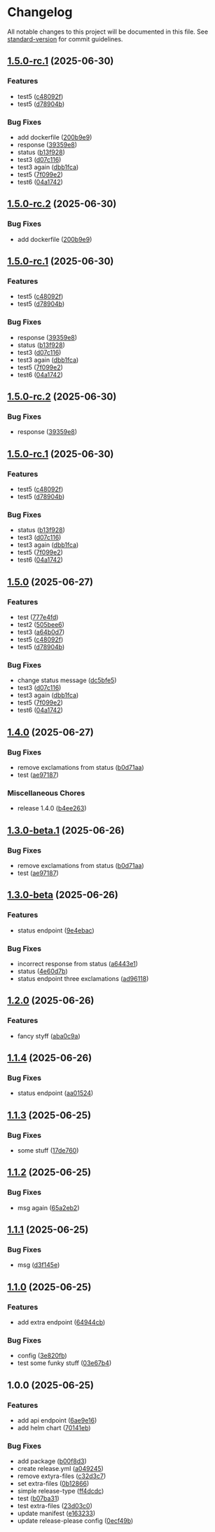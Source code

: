 # Changelog

All notable changes to this project will be documented in this file. See [standard-version](https://github.com/conventional-changelog/standard-version) for commit guidelines.

## [1.5.0-rc.1](https://github.com/nilsgstrabo/learnrelease/compare/v1.5.0-rc.0...v1.5.0-rc.1) (2025-06-30)


### Features

* test5 ([c48092f](https://github.com/nilsgstrabo/learnrelease/commit/c48092f5c1965b0811ace813d4efa8b86f434b5e))
* test5 ([d78904b](https://github.com/nilsgstrabo/learnrelease/commit/d78904b84608e0d0a561d63633ecdc299f043f39))


### Bug Fixes

* add dockerfile ([200b9e9](https://github.com/nilsgstrabo/learnrelease/commit/200b9e921bfa00892427b81a0d2b1d2c102383fd))
* response ([39359e8](https://github.com/nilsgstrabo/learnrelease/commit/39359e81ae41925d74405769dee380547b04ab33))
* status ([b13f928](https://github.com/nilsgstrabo/learnrelease/commit/b13f9289040b39e363dde2d0a58fe3591c20c9ed))
* test3 ([d07c116](https://github.com/nilsgstrabo/learnrelease/commit/d07c11627cd8d34c0b02e997bb3017b45a136624))
* test3 again ([dbb1fca](https://github.com/nilsgstrabo/learnrelease/commit/dbb1fca023eb71bc2c4296289a63ea1721ae4634))
* test5 ([7f099e2](https://github.com/nilsgstrabo/learnrelease/commit/7f099e2b17b3751dbb075f2e0ed252c223f84760))
* test6 ([04a1742](https://github.com/nilsgstrabo/learnrelease/commit/04a1742243d08636bc97ddd0433cfb8586cea8a9))

## [1.5.0-rc.2](https://github.com/nilsgstrabo/learnrelease/compare/v1.5.0-rc.1...v1.5.0-rc.2) (2025-06-30)


### Bug Fixes

* add dockerfile ([200b9e9](https://github.com/nilsgstrabo/learnrelease/commit/200b9e921bfa00892427b81a0d2b1d2c102383fd))

## [1.5.0-rc.1](https://github.com/nilsgstrabo/learnrelease/compare/v1.5.0-rc.0...v1.5.0-rc.1) (2025-06-30)


### Features

* test5 ([c48092f](https://github.com/nilsgstrabo/learnrelease/commit/c48092f5c1965b0811ace813d4efa8b86f434b5e))
* test5 ([d78904b](https://github.com/nilsgstrabo/learnrelease/commit/d78904b84608e0d0a561d63633ecdc299f043f39))


### Bug Fixes

* response ([39359e8](https://github.com/nilsgstrabo/learnrelease/commit/39359e81ae41925d74405769dee380547b04ab33))
* status ([b13f928](https://github.com/nilsgstrabo/learnrelease/commit/b13f9289040b39e363dde2d0a58fe3591c20c9ed))
* test3 ([d07c116](https://github.com/nilsgstrabo/learnrelease/commit/d07c11627cd8d34c0b02e997bb3017b45a136624))
* test3 again ([dbb1fca](https://github.com/nilsgstrabo/learnrelease/commit/dbb1fca023eb71bc2c4296289a63ea1721ae4634))
* test5 ([7f099e2](https://github.com/nilsgstrabo/learnrelease/commit/7f099e2b17b3751dbb075f2e0ed252c223f84760))
* test6 ([04a1742](https://github.com/nilsgstrabo/learnrelease/commit/04a1742243d08636bc97ddd0433cfb8586cea8a9))

## [1.5.0-rc.2](https://github.com/nilsgstrabo/learnrelease/compare/v1.5.0-rc.1...v1.5.0-rc.2) (2025-06-30)


### Bug Fixes

* response ([39359e8](https://github.com/nilsgstrabo/learnrelease/commit/39359e81ae41925d74405769dee380547b04ab33))

## [1.5.0-rc.1](https://github.com/nilsgstrabo/learnrelease/compare/v1.5.0-rc.0...v1.5.0-rc.1) (2025-06-30)


### Features

* test5 ([c48092f](https://github.com/nilsgstrabo/learnrelease/commit/c48092f5c1965b0811ace813d4efa8b86f434b5e))
* test5 ([d78904b](https://github.com/nilsgstrabo/learnrelease/commit/d78904b84608e0d0a561d63633ecdc299f043f39))


### Bug Fixes

* status ([b13f928](https://github.com/nilsgstrabo/learnrelease/commit/b13f9289040b39e363dde2d0a58fe3591c20c9ed))
* test3 ([d07c116](https://github.com/nilsgstrabo/learnrelease/commit/d07c11627cd8d34c0b02e997bb3017b45a136624))
* test3 again ([dbb1fca](https://github.com/nilsgstrabo/learnrelease/commit/dbb1fca023eb71bc2c4296289a63ea1721ae4634))
* test5 ([7f099e2](https://github.com/nilsgstrabo/learnrelease/commit/7f099e2b17b3751dbb075f2e0ed252c223f84760))
* test6 ([04a1742](https://github.com/nilsgstrabo/learnrelease/commit/04a1742243d08636bc97ddd0433cfb8586cea8a9))

## [1.5.0](https://github.com/nilsgstrabo/learnrelease/compare/v1.4.0...v1.5.0) (2025-06-27)


### Features

* test ([777e4fd](https://github.com/nilsgstrabo/learnrelease/commit/777e4fd89046df0633c27b8860b2ec9e74009165))
* test2 ([505bee6](https://github.com/nilsgstrabo/learnrelease/commit/505bee68a8809d7132e2d0f6f31af15c83bbe366))
* test3 ([a64b0d7](https://github.com/nilsgstrabo/learnrelease/commit/a64b0d73cd4733cf51f62470f4babbb0caa09e3e))
* test5 ([c48092f](https://github.com/nilsgstrabo/learnrelease/commit/c48092f5c1965b0811ace813d4efa8b86f434b5e))
* test5 ([d78904b](https://github.com/nilsgstrabo/learnrelease/commit/d78904b84608e0d0a561d63633ecdc299f043f39))


### Bug Fixes

* change status message ([dc5bfe5](https://github.com/nilsgstrabo/learnrelease/commit/dc5bfe5f176494abb7eb1183bb5202a72430d717))
* test3 ([d07c116](https://github.com/nilsgstrabo/learnrelease/commit/d07c11627cd8d34c0b02e997bb3017b45a136624))
* test3 again ([dbb1fca](https://github.com/nilsgstrabo/learnrelease/commit/dbb1fca023eb71bc2c4296289a63ea1721ae4634))
* test5 ([7f099e2](https://github.com/nilsgstrabo/learnrelease/commit/7f099e2b17b3751dbb075f2e0ed252c223f84760))
* test6 ([04a1742](https://github.com/nilsgstrabo/learnrelease/commit/04a1742243d08636bc97ddd0433cfb8586cea8a9))

## [1.4.0](https://github.com/nilsgstrabo/learnrelease/compare/v1.3.0-beta...v1.4.0) (2025-06-27)


### Bug Fixes

* remove exclamations from status ([b0d71aa](https://github.com/nilsgstrabo/learnrelease/commit/b0d71aa32cce07a6f8a522979d9d5fdb6f7fc145))
* test ([ae97187](https://github.com/nilsgstrabo/learnrelease/commit/ae97187e8294f0bcb46d9540ccfc63b919146b70))


### Miscellaneous Chores

* release 1.4.0 ([b4ee263](https://github.com/nilsgstrabo/learnrelease/commit/b4ee26395e2dd117fdf675b9079a6774b4348ef0))

## [1.3.0-beta.1](https://github.com/nilsgstrabo/learnrelease/compare/v1.3.0-beta...v1.3.0-beta.1) (2025-06-26)


### Bug Fixes

* remove exclamations from status ([b0d71aa](https://github.com/nilsgstrabo/learnrelease/commit/b0d71aa32cce07a6f8a522979d9d5fdb6f7fc145))
* test ([ae97187](https://github.com/nilsgstrabo/learnrelease/commit/ae97187e8294f0bcb46d9540ccfc63b919146b70))

## [1.3.0-beta](https://github.com/nilsgstrabo/learnrelease/compare/v1.2.0...v1.3.0-beta) (2025-06-26)


### Features

* status endpoint ([9e4ebac](https://github.com/nilsgstrabo/learnrelease/commit/9e4ebac68c815f56d8ec43d33a02d92023a28c3c))


### Bug Fixes

* incorrect response from status ([a6443e1](https://github.com/nilsgstrabo/learnrelease/commit/a6443e16145464d3780a325555a3ac428e7f1b26))
* status ([4e60d7b](https://github.com/nilsgstrabo/learnrelease/commit/4e60d7b395d6702744a381c538c6c47e660fff4d))
* status endpoint three exclamations ([ad96118](https://github.com/nilsgstrabo/learnrelease/commit/ad96118041c2494c8e6dc1fc5426ff4ef8e3f93e))

## [1.2.0](https://github.com/nilsgstrabo/learnrelease/compare/v1.1.4...v1.2.0) (2025-06-26)


### Features

* fancy styff ([aba0c9a](https://github.com/nilsgstrabo/learnrelease/commit/aba0c9a1a27970f79fa2565f4fcc685b9bd2b2e7))

## [1.1.4](https://github.com/nilsgstrabo/learnrelease/compare/v1.1.3...v1.1.4) (2025-06-26)


### Bug Fixes

* status endpoint ([aa01524](https://github.com/nilsgstrabo/learnrelease/commit/aa015248e564816e17d801ca9d2f22feabce054d))

## [1.1.3](https://github.com/nilsgstrabo/learnrelease/compare/v1.1.2...v1.1.3) (2025-06-25)


### Bug Fixes

* some stuff ([17de760](https://github.com/nilsgstrabo/learnrelease/commit/17de76040dbbba8f8b1cef6cd7dadb7ed7dbf754))

## [1.1.2](https://github.com/nilsgstrabo/learnrelease/compare/v1.1.1...v1.1.2) (2025-06-25)


### Bug Fixes

* msg again ([65a2eb2](https://github.com/nilsgstrabo/learnrelease/commit/65a2eb2490ab87f43b219275f8b8e190c9134e16))

## [1.1.1](https://github.com/nilsgstrabo/learnrelease/compare/v1.1.0...v1.1.1) (2025-06-25)


### Bug Fixes

* msg ([d3f145e](https://github.com/nilsgstrabo/learnrelease/commit/d3f145eef96bed6fc7a473537d5c71c114cdbd3b))

## [1.1.0](https://github.com/nilsgstrabo/learnrelease/compare/v1.0.0...v1.1.0) (2025-06-25)


### Features

* add extra endpoint ([64944cb](https://github.com/nilsgstrabo/learnrelease/commit/64944cb951cd9cfbd8f37766755ab07f136b0df2))


### Bug Fixes

* config ([3e820fb](https://github.com/nilsgstrabo/learnrelease/commit/3e820fb7692105f443ac8052ca6c5e463a2a1030))
* test some funky stuff ([03e67b4](https://github.com/nilsgstrabo/learnrelease/commit/03e67b4e78de66bd5e84c4834df871d1c29008d0))

## 1.0.0 (2025-06-25)


### Features

* add api endpoint ([6ae9e16](https://github.com/nilsgstrabo/learnrelease/commit/6ae9e162ce8e11be8093fd68d293ada182086e0d))
* add helm chart ([70141eb](https://github.com/nilsgstrabo/learnrelease/commit/70141ebc5eecb246e0638d1ff3c4505fc8b6ff4e))


### Bug Fixes

* add package ([b00f8d3](https://github.com/nilsgstrabo/learnrelease/commit/b00f8d33a0463b6ddec5b0d0caaa609076cd8d1e))
* create release.yml ([a049245](https://github.com/nilsgstrabo/learnrelease/commit/a0492454a2c7bebfa28cb29e25633e0ae3d9e529))
* remove extyra-files ([c32d3c7](https://github.com/nilsgstrabo/learnrelease/commit/c32d3c7954785761f38e21292de347a53012bd09))
* set extra-files ([0b12866](https://github.com/nilsgstrabo/learnrelease/commit/0b128666416e6a88e09c75fab542ff36fc391736))
* simple release-type ([ff4dcdc](https://github.com/nilsgstrabo/learnrelease/commit/ff4dcdc13ae28454f7c37aaf206a62d97cf8697a))
* test ([b07ba31](https://github.com/nilsgstrabo/learnrelease/commit/b07ba3179a94a9ca8277d4222d24a999e2579191))
* test extra-files ([23d03c0](https://github.com/nilsgstrabo/learnrelease/commit/23d03c0898316efe6d50d65272305e30e961f7c8))
* update manifest ([e163233](https://github.com/nilsgstrabo/learnrelease/commit/e163233d1e96947e5cce0e508137b7e529e6a7a3))
* update release-please config ([0ecf49b](https://github.com/nilsgstrabo/learnrelease/commit/0ecf49bc549529e1706cd2885ac04ff5ad3ddc59))
